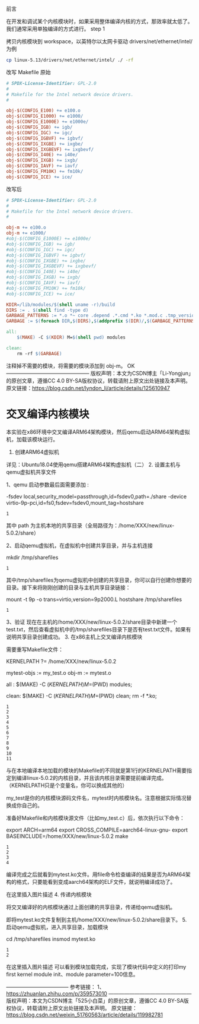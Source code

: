 前言

在开发和调试某个内核模块时，如果采用整体编译内核的方式，那效率就太低了。我们通常采用单独编译的方式进行。
step 1

拷贝内核模块到 workspace，以英特尔以太网卡驱动 drivers/net/ethernet/intel/ 为例
```bash
cp linux-5.13/drivers/net/ethernet/intel/ ./ -rf
```
改写 Makefile
原始
``` Makefile
# SPDX-License-Identifier: GPL-2.0
#
# Makefile for the Intel network device drivers.
#

obj-$(CONFIG_E100) += e100.o
obj-$(CONFIG_E1000) += e1000/
obj-$(CONFIG_E1000E) += e1000e/
obj-$(CONFIG_IGB) += igb/
obj-$(CONFIG_IGC) += igc/
obj-$(CONFIG_IGBVF) += igbvf/
obj-$(CONFIG_IXGBE) += ixgbe/
obj-$(CONFIG_IXGBEVF) += ixgbevf/
obj-$(CONFIG_I40E) += i40e/
obj-$(CONFIG_IXGB) += ixgb/
obj-$(CONFIG_IAVF) += iavf/
obj-$(CONFIG_FM10K) += fm10k/
obj-$(CONFIG_ICE) += ice/
```

改写后
``` Makefile
# SPDX-License-Identifier: GPL-2.0
#
# Makefile for the Intel network device drivers.
#

obj-m += e100.o
obj-m += e1000/
#obj-$(CONFIG_E1000E) += e1000e/
#obj-$(CONFIG_IGB) += igb/
#obj-$(CONFIG_IGC) += igc/
#obj-$(CONFIG_IGBVF) += igbvf/
#obj-$(CONFIG_IXGBE) += ixgbe/
#obj-$(CONFIG_IXGBEVF) += ixgbevf/
#obj-$(CONFIG_I40E) += i40e/
#obj-$(CONFIG_IXGB) += ixgb/
#obj-$(CONFIG_IAVF) += iavf/
#obj-$(CONFIG_FM10K) += fm10k/
#obj-$(CONFIG_ICE) += ice/

KDIR=/lib/modules/$(shell uname -r)/build
DIRS := . $(shell find -type d)
GARBAGE_PATTERNS := *.o *~ core .depend .*.cmd *.ko *.mod.c .tmp_versions *.mod *.order *.symvers
GARBAGE := $(foreach DIR,$(DIRS),$(addprefix $(DIR)/,$(GARBAGE_PATTERNS)))

all:
	$(MAKE) -C $(KDIR) M=$(shell pwd) modules

clean:
	rm -rf $(GARBAGE)
```


注释掉不需要的模块，将需要的模块添加到 obj-m。
OK
————————————————
版权声明：本文为CSDN博主「Li-Yongjun」的原创文章，遵循CC 4.0 BY-SA版权协议，转载请附上原文出处链接及本声明。
原文链接：https://blog.csdn.net/lyndon_li/article/details/125610947



交叉编译内核模块
=============


本实验在x86环境中交叉编译ARM64架构模块，然后qemu启动ARM64架构虚拟机，加载该模块运行。
1. 创建ARM64虚拟机

详见：Ubuntu18.04使用qemu搭建ARM64架构虚拟机（二）
2. 设置主机与qemu虚拟机共享文件

1、qemu 启动参数最后面需要添加 :

-fsdev local,security_model=passthrough,id=fsdev0,path=./share -device virtio-9p-pci,id=fs0,fsdev=fsdev0,mount_tag=hostshare

    1

其中 path 为主机本地的共享目录（全局路径为：/home/XXX/new/linux-5.0.2/share）

2、启动qemu虚拟机，在虚拟机中创建共享目录，并与主机连接

mkdir /tmp/sharefiles

    1

其中/tmp/sharefiles为qemu虚拟机中创建的共享目录，你可以自行创建你想要的目录。接下来将刚刚创建的目录与主机共享目录链接：

mount -t 9p -o trans=virtio,version=9p2000.L hostshare /tmp/sharefiles

    1

3、验证
现在在主机的/home/XXX/new/linux-5.0.2/share目录中新建一个test.txt，然后查看虚拟机中的/tmp/sharefiles目录下是否有test.txt文件。如果有说明共享目录创建成功。
3. 在x86主机上交叉编译内核模块

需要重写Makefile文件：

KERNELPATH ?= /home/XXX/new/linux-5.0.2

mytest-objs := my_test.o
obj-m  := mytest.o

all : 
      $(MAKE) -C $(KERNELPATH) M=$(PWD) modules;

clean:
      $(MAKE) -C $(KERNELPATH) M=$(PWD) clean;
      rm -f *.ko;

    1
    2
    3
    4
    5
    6
    7
    8
    9
    10
    11

与在本地编译本地加载的模块的Makefile的不同就是第1行的KERNELPATH需要指定到编译linux-5.0.2的内核目录，并且该内核目录需要提前编译完成。（KERNELPATH只是个变量名，你可以换成其他的）

my_test是你的内核模块源码文件名，mytest时内核模块名。注意根据实际情况替换成你自己的。

准备好Makefile和内核模块源文件（比如my_test.c）后，依次执行以下命令：

export ARCH=arm64
export CROSS_COMPILE=aarch64-linux-gnu-
export BASEINCLUDE=/home/XXX/new/linux-5.0.2
make

    1
    2
    3
    4

编译完成之后就看到mytest.ko文件。用file命令检查编译的结果是否为ARM64架构的格式，只要能看到变成aarch64架构的ELF文件，就说明编译成功了。

在这里插入图片描述
4. 传递内核模块

将交叉编译好的内核模块通过上面创建的共享目录，传递给qemu虚拟机。

即将mytest.ko文件复制到主机/home/XXX/new/linux-5.0.2/share目录下。
5. 启动qemu虚拟机，进入共享目录，加载模块

cd /tmp/sharefiles
insmod mytest.ko

    1
    2

在这里插入图片描述
可以看到模块加载完成，实现了模块代码中定义的打印my first kernel module init、module parameter=100信息。

————————————
参考链接：
1、https://zhuanlan.zhihu.com/p/359573010
————————————————
版权声明：本文为CSDN博主「525小白菜」的原创文章，遵循CC 4.0 BY-SA版权协议，转载请附上原文出处链接及本声明。
原文链接：https://blog.csdn.net/weixin_51760563/article/details/119982781